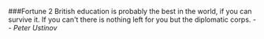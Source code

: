 ###Fortune 2
British education is probably the best in the world, if you can survive
it.  If you can't there is nothing left for you but the diplomatic corps.
		*-- Peter Ustinov*
